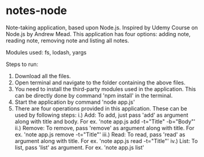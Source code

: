 # notes-node
Note-taking application, based upon Node.js. Inspired by Udemy Course on Node.js by Andrew Mead.
This application has four options: adding note, reading note, removing note and listing all notes.

Modules used: fs, lodash, yargs

Steps to run:

1. Download all the files.
2. Open terminal and navigate to the folder containing the above files.
3. You need to install the third-party modules used in the application. 
   This can be directly done by command 'npm install' in the terminal.
4. Start the application by command 'node app.js'
5. There are four operations provided in this application. These can be used by following steps:
   i.) Add: To add, just pass 'add' as argument along with title and body. For ex. 'note app.js add -t="Title" -b="Body"'
   ii.) Remove: To remove, pass 'remove' as argument along with title. For ex. 'note app.js remove -t="Title"'
   iii.) Read: To read, pass 'read' as argument along with title. For ex. 'note app.js read -t="Title"'
   iv.) List: To list, pass 'list' as argument. For ex. 'note app.js list'
